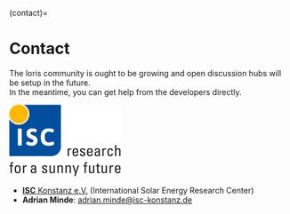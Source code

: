(contact)=
# Contact

The loris community is ought to be growing and open discussion hubs will be setup in the future.  
In the meantime, you can get help from the developers directly.

![ISC logo](_images/isc-logo-full.png)

- [**ISC** Konstanz e.V.](https://isc-konstanz.de/) (International Solar Energy Research Center)
- **Adrian Minde**: adrian.minde@isc-konstanz.de
